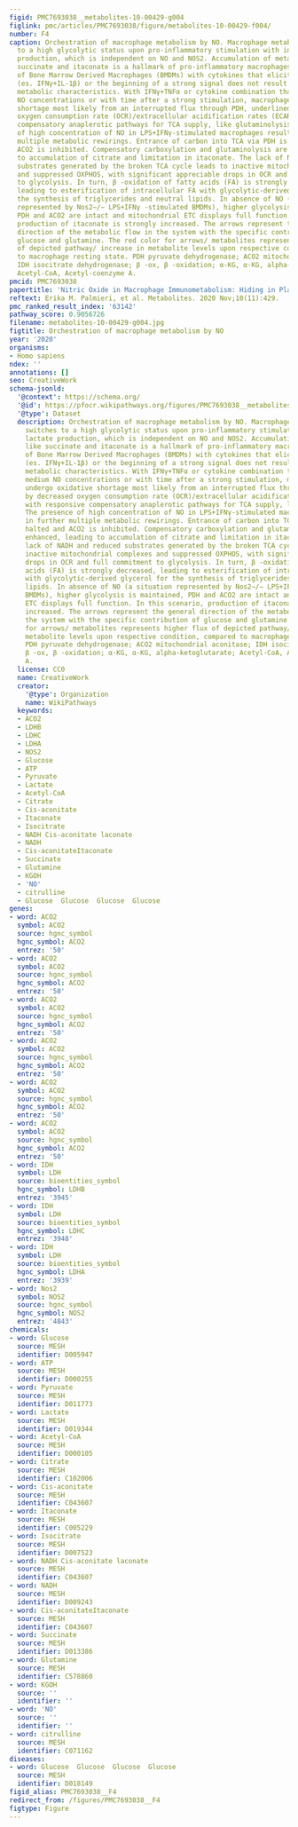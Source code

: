 ```yaml
---
figid: PMC7693038__metabolites-10-00429-g004
figlink: pmc/articles/PMC7693038/figure/metabolites-10-00429-f004/
number: F4
caption: Orchestration of macrophage metabolism by NO. Macrophage metabolism switches
  to a high glycolytic status upon pro-inflammatory stimulation with increase lactate
  production, which is independent on NO and NOS2. Accumulation of metabolites like
  succinate and itaconate is a hallmark of pro-inflammatory macrophages. Treatment
  of Bone Marrow Derived Macrophages (BMDMs) with cytokines that elicit low NO fluxes
  (es. IFNγ+IL-1β) or the beginning of a strong signal does not result in further
  metabolic characteristics. With IFNγ+TNFα or cytokine combination that produce medium
  NO concentrations or with time after a strong stimulation, macrophages undergo oxidative
  shortage most likely from an interrupted flux through PDH, underlined by decreased
  oxygen consumption rate (OCR)/extracellular acidification rates (ECAR), with responsive
  compensatory anaplerotic pathways for TCA supply, like glutaminolysis. The presence
  of high concentration of NO in LPS+IFNγ-stimulated macrophages results in further
  multiple metabolic rewirings. Entrance of carbon into TCA via PDH is halted and
  ACO2 is inhibited. Compensatory carboxylation and glutaminolysis are enhanced, leading
  to accumulation of citrate and limitation in itaconate. The lack of NADH and reduced
  substrates generated by the broken TCA cycle leads to inactive mitochondrial complexes
  and suppressed OXPHOS, with significant appreciable drops in OCR and full commitment
  to glycolysis. In turn, β -oxidation of fatty acids (FA) is strongly decreased,
  leading to esterification of intracellular FA with glycolytic-derived glycerol for
  the synthesis of triglycerides and neutral lipids. In absence of NO (a situation
  represented by Nos2−/− LPS+IFNγ -stimulated BMDMs), higher glycolysis is maintained,
  PDH and ACO2 are intact and mitochondrial ETC displays full function. In this scenario,
  production of itaconate is strongly increased. The arrows represent the general
  direction of the metabolic flow in the system with the specific contribution of
  glucose and glutamine. The red color for arrows/ metabolites represents higher flux
  of depicted pathway/ increase in metabolite levels upon respective condition, compared
  to macrophage resting state. PDH pyruvate dehydrogenase; ACO2 mitochondrial aconitase;
  IDH isocitrate dehydrogenase; β -ox, β -oxidation; α-KG, α-KG, alpha-ketoglutarate;
  Acetyl-CoA, Acetyl-coenzyme A.
pmcid: PMC7693038
papertitle: 'Nitric Oxide in Macrophage Immunometabolism: Hiding in Plain Sight.'
reftext: Erika M. Palmieri, et al. Metabolites. 2020 Nov;10(11):429.
pmc_ranked_result_index: '63142'
pathway_score: 0.9056726
filename: metabolites-10-00429-g004.jpg
figtitle: Orchestration of macrophage metabolism by NO
year: '2020'
organisms:
- Homo sapiens
ndex: ''
annotations: []
seo: CreativeWork
schema-jsonld:
  '@context': https://schema.org/
  '@id': https://pfocr.wikipathways.org/figures/PMC7693038__metabolites-10-00429-g004.html
  '@type': Dataset
  description: Orchestration of macrophage metabolism by NO. Macrophage metabolism
    switches to a high glycolytic status upon pro-inflammatory stimulation with increase
    lactate production, which is independent on NO and NOS2. Accumulation of metabolites
    like succinate and itaconate is a hallmark of pro-inflammatory macrophages. Treatment
    of Bone Marrow Derived Macrophages (BMDMs) with cytokines that elicit low NO fluxes
    (es. IFNγ+IL-1β) or the beginning of a strong signal does not result in further
    metabolic characteristics. With IFNγ+TNFα or cytokine combination that produce
    medium NO concentrations or with time after a strong stimulation, macrophages
    undergo oxidative shortage most likely from an interrupted flux through PDH, underlined
    by decreased oxygen consumption rate (OCR)/extracellular acidification rates (ECAR),
    with responsive compensatory anaplerotic pathways for TCA supply, like glutaminolysis.
    The presence of high concentration of NO in LPS+IFNγ-stimulated macrophages results
    in further multiple metabolic rewirings. Entrance of carbon into TCA via PDH is
    halted and ACO2 is inhibited. Compensatory carboxylation and glutaminolysis are
    enhanced, leading to accumulation of citrate and limitation in itaconate. The
    lack of NADH and reduced substrates generated by the broken TCA cycle leads to
    inactive mitochondrial complexes and suppressed OXPHOS, with significant appreciable
    drops in OCR and full commitment to glycolysis. In turn, β -oxidation of fatty
    acids (FA) is strongly decreased, leading to esterification of intracellular FA
    with glycolytic-derived glycerol for the synthesis of triglycerides and neutral
    lipids. In absence of NO (a situation represented by Nos2−/− LPS+IFNγ -stimulated
    BMDMs), higher glycolysis is maintained, PDH and ACO2 are intact and mitochondrial
    ETC displays full function. In this scenario, production of itaconate is strongly
    increased. The arrows represent the general direction of the metabolic flow in
    the system with the specific contribution of glucose and glutamine. The red color
    for arrows/ metabolites represents higher flux of depicted pathway/ increase in
    metabolite levels upon respective condition, compared to macrophage resting state.
    PDH pyruvate dehydrogenase; ACO2 mitochondrial aconitase; IDH isocitrate dehydrogenase;
    β -ox, β -oxidation; α-KG, α-KG, alpha-ketoglutarate; Acetyl-CoA, Acetyl-coenzyme
    A.
  license: CC0
  name: CreativeWork
  creator:
    '@type': Organization
    name: WikiPathways
  keywords:
  - ACO2
  - LDHB
  - LDHC
  - LDHA
  - NOS2
  - Glucose
  - ATP
  - Pyruvate
  - Lactate
  - Acetyl-CoA
  - Citrate
  - Cis-aconitate
  - Itaconate
  - Isocitrate
  - NADH Cis-aconitate laconate
  - NADH
  - Cis-aconitateItaconate
  - Succinate
  - Glutamine
  - KGOH
  - 'NO'
  - citrulline
  - Glucose  Glucose  Glucose  Glucose
genes:
- word: ACO2
  symbol: ACO2
  source: hgnc_symbol
  hgnc_symbol: ACO2
  entrez: '50'
- word: ACO2
  symbol: ACO2
  source: hgnc_symbol
  hgnc_symbol: ACO2
  entrez: '50'
- word: ACO2
  symbol: ACO2
  source: hgnc_symbol
  hgnc_symbol: ACO2
  entrez: '50'
- word: ACO2
  symbol: ACO2
  source: hgnc_symbol
  hgnc_symbol: ACO2
  entrez: '50'
- word: ACO2
  symbol: ACO2
  source: hgnc_symbol
  hgnc_symbol: ACO2
  entrez: '50'
- word: ACO2
  symbol: ACO2
  source: hgnc_symbol
  hgnc_symbol: ACO2
  entrez: '50'
- word: IDH
  symbol: LDH
  source: bioentities_symbol
  hgnc_symbol: LDHB
  entrez: '3945'
- word: IDH
  symbol: LDH
  source: bioentities_symbol
  hgnc_symbol: LDHC
  entrez: '3948'
- word: IDH
  symbol: LDH
  source: bioentities_symbol
  hgnc_symbol: LDHA
  entrez: '3939'
- word: Nos2
  symbol: NOS2
  source: hgnc_symbol
  hgnc_symbol: NOS2
  entrez: '4843'
chemicals:
- word: Glucose
  source: MESH
  identifier: D005947
- word: ATP
  source: MESH
  identifier: D000255
- word: Pyruvate
  source: MESH
  identifier: D011773
- word: Lactate
  source: MESH
  identifier: D019344
- word: Acetyl-CoA
  source: MESH
  identifier: D000105
- word: Citrate
  source: MESH
  identifier: C102006
- word: Cis-aconitate
  source: MESH
  identifier: C043607
- word: Itaconate
  source: MESH
  identifier: C005229
- word: Isocitrate
  source: MESH
  identifier: D007523
- word: NADH Cis-aconitate laconate
  source: MESH
  identifier: C043607
- word: NADH
  source: MESH
  identifier: D009243
- word: Cis-aconitateItaconate
  source: MESH
  identifier: C043607
- word: Succinate
  source: MESH
  identifier: D013386
- word: Glutamine
  source: MESH
  identifier: C578860
- word: KGOH
  source: ''
  identifier: ''
- word: 'NO'
  source: ''
  identifier: ''
- word: citrulline
  source: MESH
  identifier: C071162
diseases:
- word: Glucose  Glucose  Glucose  Glucose
  source: MESH
  identifier: D018149
figid_alias: PMC7693038__F4
redirect_from: /figures/PMC7693038__F4
figtype: Figure
---
```

